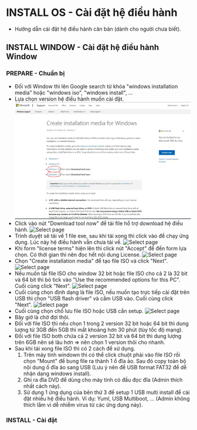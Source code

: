 # INSTALL OS - Cài đặt hệ điều hành
- Hướng dẫn cài đặt hệ điều hành căn bản (dành cho người chưa biết).

## INSTALL WINDOW - Cài đặt hệ điều hành Window
### PREPARE - Chuẩn bị
- Đối với Window thì lên Google search từ khóa "windows installation media" hoặc "windows iso", "windows install", ...
- Lựa chọn version hệ điều hành muốn cài đặt.
![Select page](https://github.com//phucnh1993/training/blob/master/vi/software/install-os/image/windows-installation-media.jpg?raw=true)
- Click vào nút "Download tool now" để tải file hổ trợ download hệ điều hành.
![Select page](https://github.com//phucnh1993/training/tree/master/vi/software/install-os/image/windows-installation-media-download.jpg?raw=true)
- Trình duyệt sẽ tải về 1 file exe, sau khi tải xong thì click vào để chạy ứng dụng. Lúc này hệ điều hành vẫn chưa tải về.
![Select page](https://github.com//phucnh1993/training/tree/master/vi/software/install-os/image/windows-installation-media-tool-run.jpg?raw=true)
- Khi form "license terms" hiện lên thì click nút "Accept" để đến form lựa chọn. Có thời gian thì nên đọc hết nội dung License.
![Select page](https://github.com//phucnh1993/training/tree/master/vi/software/install-os/image/windows-installation-media-tool-accept.jpg?raw=true)
- Chọn "Create installation media" để tạo file ISO và click "Next".
![Select page](https://github.com//phucnh1993/training/tree/master/vi/software/install-os/image/windows-installation-media-tool-select-media.jpg?raw=true)
- Nếu muốn tải file ISO cho window 32 bit hoặc file ISO cho cả 2 là 32 bit và 64 bit thì bỏ tick vào "Use the recommended options for this PC". Cuối cùng click "Next".
![Select page](https://github.com//phucnh1993/training/tree/master/vi/software/install-os/image/windows-installation-media-tool-select-iso.jpg?raw=true)
- Cuối cùng chọn định dạng là file ISO, nếu muốn tạo trực tiếp cài đặt trên USB thì chọn "USB flash driver" và cắm USB vào. Cuối cùng click "Next".
![Select page](https://github.com//phucnh1993/training/tree/master/vi/software/install-os/image/windows-installation-media-tool-final.jpg?raw=true)
- Cuối cùng chọn chổ lưu file ISO hoặc USB cần setup.
![Select page](https://github.com//phucnh1993/training/tree/master/vi/software/install-os/image/windows-installation-media-finish.jpg?raw=true)
- Bây giờ là chờ đợi thôi.
- Đối với file ISO thì nếu chọn 1 trong 2 version 32 bit hoặc 64 bit thì dung lượng từ 3GB đến 5GB thì mất khoảng hơn 30 phút (tùy tốc độ mạng).
- Đối với file ISO both chứa cả 2 version 32 bit và 64 bit thì dung lượng trên 6GB nên sẽ lâu hơn => nên chọn 1 version thôi cho nhanh.
- Sau khi tải xong file ISO thì có 2 cách để xử dụng.
    1. Trên máy tính windown thì có thể click chuột phải vào file ISO rồi chọn "Mount" để bung file ra thành 1 ổ đĩa ảo. Sau đó copy toàn bộ nội dung ổ đĩa ảo sang USB (Lưu ý nên để USB format FAT32 để dễ nhận dạng windows install).
    2. Ghi ra đĩa DVD để dùng cho máy tính có đầu đọc đĩa (Admin thích nhất cách này).
    3. Sử dụng 1 ứng dụng của bên thứ 3 để setup 1 USB multi install để cài đặt nhiều hệ điều hành. Ví dụ: Yuml, USB Multiboot, ... (Admin không thích lắm vì dễ nhiễm virus từ các ứng dụng này).

### INSTALL - Cài đặt